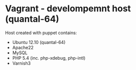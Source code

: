# Vagrant - develompemnt host (quantal-64)

Host created with puppet contains: 

* Ubuntu 12.10 (quantal-64)
* Apache22
* MySQL
* PHP 5.4 (inc. php-xdebug, php-intl)
* Varnish3
